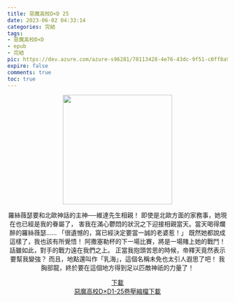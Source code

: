```yaml
---
title: 惡魔高校D×D 25
date: 2023-06-02 04:33:14
categories: 完結
tags:
- 惡魔高校D×D
- epub
- 完結
pic: https://dev.azure.com/azure-s96281/78113428-4e76-43dc-9f51-c0ff8a913055/_apis/git/repositories/a379171b-de46-4c10-9b0d-00da23959885/items?path=/Epub%20Cover/%E6%83%A1%E9%AD%94%E9%AB%98%E6%A0%A1D%C3%97D-25.jpg&versionDescriptor%5BversionOptions%5D=0&versionDescriptor%5BversionType%5D=0&versionDescriptor%5Bversion%5D=main&resolveLfs=true&%24format=octetStream&api-version=5.0
expire: false
comments: true
toc: true
---
```


<div style="text-align:center" class="kratos-post-content">

<img width="250px" src="https://dev.azure.com/azure-s96281/78113428-4e76-43dc-9f51-c0ff8a913055/_apis/git/repositories/a379171b-de46-4c10-9b0d-00da23959885/items?path=/Epub%20Cover/%E6%83%A1%E9%AD%94%E9%AB%98%E6%A0%A1D%C3%97D-25.jpg&versionDescriptor%5BversionOptions%5D=0&versionDescriptor%5BversionType%5D=0&versionDescriptor%5Bversion%5D=main&resolveLfs=true&%24format=octetStream&api-version=5.0">

<p>
羅絲薇瑟要和北歐神話的主神──維達先生相親！
即使是北歐方面的家務事，她現在也已經是我的眷屬了，
害我在滿心鬱悶的狀況之下迎接相親當天。當天喝得爛醉的羅絲薇瑟……
「很遺憾的，窩已經決定要當一誠的老婆惹！」
既然她都說成這樣了，我也該有所覺悟！
阿撒塞勒杯的下一場比賽，將是一場賭上她的戰鬥！
話雖如此，對手的戰力遠在我們之上。
正當我抱頭苦思的時候，帝釋天竟然表示要幫我變強？
而且，地點還叫作「乳海」，這個名稱未免也太引人遐思了吧！
我胸部龍，終於要在這個地方得到足以匹敵神祇的力量了！
</p>

<p>
<a href="https://epubdatabase.azurewebsites.net/EBOOKS/EPUB/完結/惡魔高校D×D/惡魔高校D×D/25%E6%83%A1%E9%AD%94%E9%AB%98%E6%A0%A1D%C3%97D.epub?download=1">下載</a>
</br>
<a href="https://epubdatabase.azurewebsites.net/EBOOKS/EPUB/完結/惡魔高校D×D/惡魔高校D×D/%E6%83%A1%E9%AD%94%E9%AB%98%E6%A0%A1D%C3%97D.zip?download=1">惡魔高校D×D1-25卷壓縮檔下載</a>
</p>

</div>

